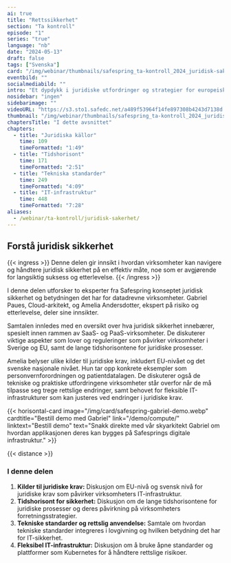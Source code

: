 ```yaml
---
ai: true
title: "Rettssikkerhet"
section: "Ta kontroll"
episode: "1"
series: "true"
language: "nb"
date: "2024-05-13"
draft: false
tags: ["Svenska"]
card: "/img/webinar/thumbnails/safespring_ta-kontroll_2024_juridisk-sakerhet.jpg"
eventbild: ""
socialmediabild: ""
intro: "Et dypdykk i juridiske utfordringer og strategier for europeiske bedrifter og organisasjoner."
nosidebar: "ingen"
sidebarimage: ""
videoURL: "https://s3.sto1.safedc.net/a489f53964f14fe897308b4243d7138d:processedvideos/safespring_ta-kontroll_2024_juridisk-sakerhet_final/master.m3u8"
thumbnail: "/img/webinar/thumbnails/safespring_ta-kontroll_2024_juridisk-sakerhet.jpg"
chaptersTitle: "I dette avsnittet"
chapters:
  - title: "Juridiska källor"
    time: 109
    timeFormatted: "1:49"
  - title: "Tidshorisont"
    time: 171
    timeFormatted: "2:51"
  - title: "Tekniska standarder"
    time: 249
    timeFormatted: "4:09"
  - title: "IT-infrastruktur"
    time: 448
    timeFormatted: "7:28"
aliases:
  - /webinar/ta-kontroll/juridisk-sakerhet/
---
```

## Forstå juridisk sikkerhet

{{< ingress >}}
Denne delen gir innsikt i hvordan virksomheter kan navigere og håndtere juridisk sikkerhet på en effektiv måte, noe som er avgjørende for langsiktig suksess og etterlevelse.
{{< /ingress >}}

I denne delen utforsker to eksperter fra Safespring konseptet juridisk sikkerhet og betydningen det har for datadrevne virksomheter. Gabriel Paues, Cloud-arkitekt, og Amelia Andersdotter, ekspert på risiko og etterlevelse, deler sine innsikter.

Samtalen innledes med en oversikt over hva juridisk sikkerhet innebærer, spesielt innen rammen av SaaS- og PaaS-virksomheter. De diskuterer viktige aspekter som lover og reguleringer som påvirker virksomheter i Sverige og EU, samt de lange tidshorisontene for juridiske prosesser.

Amelia belyser ulike kilder til juridiske krav, inkludert EU-nivået og det svenske nasjonale nivået. Hun tar opp konkrete eksempler som personvernforordningen og patientdatalagen. De diskuterer også de tekniske og praktiske utfordringene virksomheter står overfor når de må tilpasse seg trege rettslige endringer, samt behovet for fleksible IT-infrastrukturer som kan justeres ved endringer i juridiske krav.

{{< horisontal-card image="/img/card/safespring-gabriel-demo.webp" cardtitle="Bestill demo med Gabriel" link="/demo/compute/" linktext="Bestill demo" text="Snakk direkte med vår skyarkitekt Gabriel om hvordan applikasjonen deres kan bygges på Safesprings digitale infrastruktur." >}}

{{< distance >}}

### I denne delen

1. **Kilder til juridiske krav:** Diskusjon om EU-nivå og svensk nivå for juridiske krav som påvirker virksomheters IT-infrastruktur.
2. **Tidshorisont for sikkerhet:** Diskusjon om de lange tidshorisontene for juridiske prosesser og deres påvirkning på virksomheters forretningsstrategier.
3. **Tekniske standarder og rettslig anvendelse:** Samtale om hvordan tekniske standarder integreres i lovgivning og hvilken betydning det har for IT-sikkerhet.
4. **Fleksibel IT-infrastruktur:** Diskusjon om å bruke åpne standarder og plattformer som Kubernetes for å håndtere rettslige risikoer.